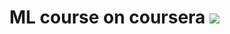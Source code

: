 # ML course on coursera [<img src="https://png.icons8.com/metro/50/000000/external-link.png">](https://www.coursera.org/learn/vvedenie-mashinnoe-obuchenie)
